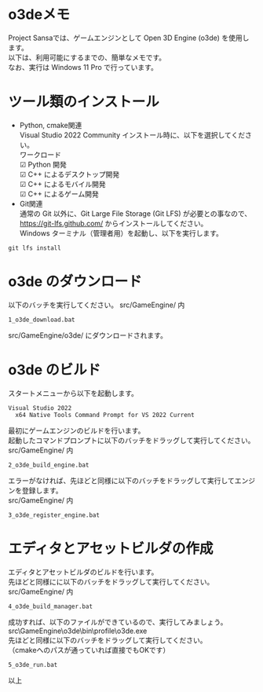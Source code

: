 # o3deメモ

Project Sansaでは、ゲームエンジンとして Open 3D Engine (o3de) を使用します。  
以下は、利用可能にするまでの、簡単なメモです。  
なお、実行は Windows 11 Pro で行っています。

# ツール類のインストール
- Python, cmake関連  
Visual Studio 2022 Community インストール時に、以下を選択してください。  
ワークロード  
☑ Python 開発  
☑ C++ によるデスクトップ開発  
☑ C++ によるモバイル開発  
☑ C++ によるゲーム開発  
- Git関連  
通常の Git 以外に、Git Large File Storage (Git LFS) が必要との事なので、  
https://git-lfs.github.com/ からインストールしてください。  
Windows ターミナル（管理者用）を起動し、以下を実行します。  
```
git lfs install
```

# o3de のダウンロード
以下のバッチを実行してください。 
src/GameEngine/ 内   
```
1_o3de_download.bat
```
src/GameEngine/o3de/ にダウンロードされます。

# o3de のビルド
スタートメニューから以下を起動します。
```
Visual Studio 2022
  x64 Native Tools Command Prompt for VS 2022 Current
```

最初にゲームエンジンのビルドを行います。  
起動したコマンドプロンプトに以下のバッチをドラッグして実行してください。   
src/GameEngine/ 内   
```
2_o3de_build_engine.bat
```

エラーがなければ、先ほどと同様に以下のバッチをドラッグして実行してエンジンを登録します。  
src/GameEngine/ 内
```
3_o3de_register_engine.bat
```

# エディタとアセットビルダの作成
エディタとアセットビルダのビルドを行います。  
先ほどと同様にに以下のバッチをドラッグして実行してください。   
src/GameEngine/ 内   
```
4_o3de_build_manager.bat
```
成功すれば、以下のファイルができているので、実行してみましょう。  
src\GameEngine\o3de\bin\profile\o3de.exe  
先ほどと同様に以下のバッチをドラッグして実行してください。  
（cmakeへのパスが通っていれば直接でもOKです）
```
5_o3de_run.bat
```

以上
